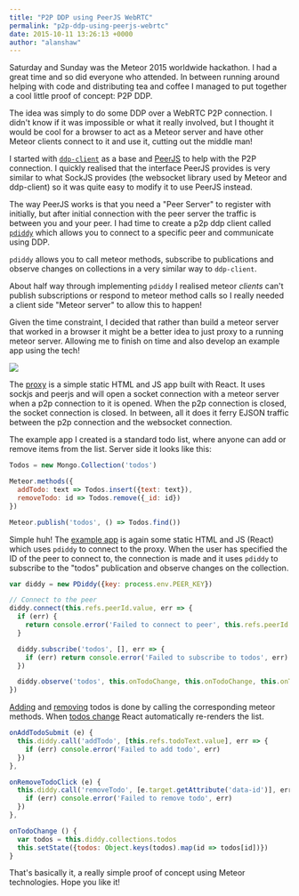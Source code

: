 ```yaml
---
title: "P2P DDP using PeerJS WebRTC"
permalink: "p2p-ddp-using-peerjs-webrtc"
date: 2015-10-11 13:26:13 +0000
author: "alanshaw"
---
```

Saturday and Sunday was the Meteor 2015 worldwide hackathon. I had a great time and so did everyone who attended. In between running around helping with code and distributing tea and coffee I managed to put together a cool little proof of concept: P2P DDP.

The idea was simply to do some DDP over a WebRTC P2P connection. I didn't know if it was impossible or what it really involved, but I thought it would be cool for a browser to act as a Meteor server and have other Meteor clients connect to it and use it, cutting out the middle man!

I started with [`ddp-client`](https://www.npmjs.com/package/ddp-client) as a base and [PeerJS](http://peerjs.com/) to help with the P2P connection. I quickly realised that the interface PeerJS provides is very similar to what SockJS provides (the websocket library used by Meteor and ddp-client) so it was quite easy to modify it to use PeerJS instead.

The way PeerJS works is that you need a "Peer Server" to register with initially, but after initial connection with the peer server the traffic is between you and your peer. I had time to create a p2p ddp client called [`pdiddy`](https://github.com/alanshaw/pdiddy-client) which allows you to connect to a specific peer and communicate using DDP.

`pdiddy` allows you to call meteor methods, subscribe to publications and observe changes on collections in a very similar way to `ddp-client`.

About half way through implementing `pdiddy` I realised meteor _clients_ can't publish subscriptions or respond to meteor method calls so I really needed a client side "Meteor server" to allow this to happen!

Given the time constraint, I decided that rather than build a meteor server that worked in a browser it might be a better idea to just proxy to a running meteor server. Allowing me to finish on time and also develop an example app using the tech!

![](https://ucarecdn.com/74057827-c747-4eab-bbe3-df037547ab6f/1.svg)

The [proxy](https://github.com/alanshaw/pdiddy-test/blob/gh-pages/proxy.js) is a simple static HTML and JS app built with React. It uses sockjs and peerjs and will open a socket connection with a meteor server when a p2p connection to it is opened. When the p2p connection is closed, the socket connection is closed. In between, all it does it ferry EJSON traffic between the p2p connection and the websocket connection.

The example app I created is a standard todo list, where anyone can add or remove items from the list. Server side it looks like this:

```js
Todos = new Mongo.Collection('todos')

Meteor.methods({
  addTodo: text => Todos.insert({text: text}),
  removeTodo: id => Todos.remove({_id: id})
})

Meteor.publish('todos', () => Todos.find())
```

Simple huh! The [example app](https://github.com/alanshaw/pdiddy-test/blob/gh-pages/index.js) is again some static HTML and JS (React) which uses `pdiddy` to connect to the proxy. When the user has specified the ID of the peer to connect to, the connection is made and it uses `pdiddy` to subscribe to the "todos" publication and observe changes on the collection.

```js
var diddy = new PDiddy({key: process.env.PEER_KEY})

// Connect to the peer
diddy.connect(this.refs.peerId.value, err => {
  if (err) {
    return console.error('Failed to connect to peer', this.refs.peerId.value, err)
  }

  diddy.subscribe('todos', [], err => {
    if (err) return console.error('Failed to subscribe to todos', err)
  })

  diddy.observe('todos', this.onTodoChange, this.onTodoChange, this.onTodoChange)
})
```

[Adding](https://github.com/alanshaw/pdiddy-test/blob/gh-pages/index.js#L90-L93) and [removing](https://github.com/alanshaw/pdiddy-test/blob/gh-pages/index.js#L99-L101) todos is done by calling the corresponding meteor methods. When [todos change](https://github.com/alanshaw/pdiddy-test/blob/gh-pages/index.js#L104-L108) React automatically re-renders the list.

```js
onAddTodoSubmit (e) {
  this.diddy.call('addTodo', [this.refs.todoText.value], err => {
    if (err) console.error('Failed to add todo', err)
  })
},

onRemoveTodoClick (e) {
  this.diddy.call('removeTodo', [e.target.getAttribute('data-id')], err => {
    if (err) console.error('Failed to remove todo', err)
  })
},

onTodoChange () {
  var todos = this.diddy.collections.todos
  this.setState({todos: Object.keys(todos).map(id => todos[id])})
}
```

That's basically it, a really simple proof of concept using Meteor technologies. Hope you like it!
